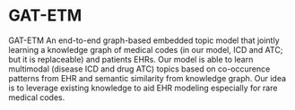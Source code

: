 # GAT-ETM
GAT-ETM An end-to-end graph-based embedded topic model that jointly learning a knowledge graph of medical codes (in our model, ICD and ATC; but it is replaceable) and patients EHRs. Our model is able to learn multimodal (disease ICD and drug ATC) topics based on co-occurence patterns from EHR and semantic similarity from knowledge graph. Our idea is to leverage existing knowledge to aid EHR modeling especially for rare medical codes. 
